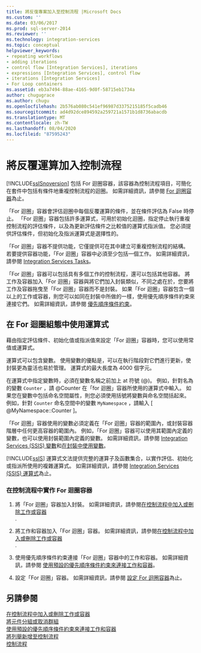```yaml
---
title: 將反復專案加入至控制流程 |Microsoft Docs
ms.custom: ''
ms.date: 03/06/2017
ms.prod: sql-server-2014
ms.reviewer: ''
ms.technology: integration-services
ms.topic: conceptual
helpviewer_keywords:
- repeating workflows
- adding iterations
- control flow [Integration Services], iterations
- expressions [Integration Services], control flow
- iterations [Integration Services]
- For Loop containers
ms.assetid: eb3a7494-88ae-4165-9d0f-58715eb1734a
author: chugugrace
ms.author: chugu
ms.openlocfilehash: 2b576ab080c541ef96987d3375215185f5cadb46
ms.sourcegitcommit: ad4d92dce894592a259721a1571b1d8736abacdb
ms.translationtype: MT
ms.contentlocale: zh-TW
ms.lasthandoff: 08/04/2020
ms.locfileid: "87595243"
---
```

# <a name="add-iteration-to-a-control-flow"></a>將反覆運算加入控制流程
  [!INCLUDE[ssISnoversion](../includes/ssisnoversion-md.md)] 包括 For 迴圈容器，該容器為控制流程項目，可簡化在套件中包括有條件地重複控制流程的迴圈。 如需詳細資訊，請參閱 [For 迴圈容器](control-flow/for-loop-container.md)為止。  
  
 「For 迴圈」容器會評估迴圈中每個反覆運算的條件，並在條件評估為 False 時停止。 「For 迴圈」容器包括許多運算式，可用於初始化迴圈，指定停止執行重複控制流程的評估條件，以及為更新評估條件之比較值的運算式指派值。 您必須提供評估條件，但初始化及指派運算式是選擇性的。  
  
 「For 迴圈」容器不提供功能，它僅提供可在其中建立可重複控制流程的結構。 若要提供容器功能，「For 迴圈」容器中必須至少包括一個工作。 如需詳細資訊，請參閱 [Integration Services Tasks](control-flow/integration-services-tasks.md)。  
  
 「For 迴圈」容器可以包括具有多個工作的控制流程，還可以包括其他容器。 將工作及容器加入「For 迴圈」容器與將它們加入封裝類似，不同之處在於，您要將工作及容器拖曳至「For 迴圈」容器而不是封裝。 如果「For 迴圈」容器包含一個以上的工作或容器，則您可以如同在封裝中所做的一樣，使用優先順序條件約束來連接它們。 如需詳細資訊，請參閱 [優先順序條件約束](control-flow/precedence-constraints.md)。  
  
## <a name="using-expressions-in-for-loop-configuration"></a>在 For 迴圈組態中使用運算式  
 藉由指定評估條件、初始化值或指派值來設定「For 迴圈」容器時，您可以使用常值或運算式。  
  
 運算式可以包含變數。 使用變數的優點是，可以在執行階段對它們進行更新，使封裝更為靈活也易於管理。 運算式的最大長度為 4000 個字元。  
  
 在運算式中指定變數時，必須在變數名稱之前加上 at 符號 (@)。 例如，針對名為的變數 `Counter` ，請 @Counter 在「for 迴圈」容器所使用的運算式中輸入。 如果您在變數中包括命名空間屬性，則您必須使用括號將變數與命名空間括起來。 例如，針對 `Counter` 命名空間中的變數 `MyNamespace` ，請輸入 [ @MyNamespace::Counter ]。  
  
 「For 迴圈」容器使用的變數必須定義在「For 迴圈」容器的範圍內，或封裝容器階層中任何更高容器的範圍內。 例如，「For 迴圈」容器可以使用其範圍內定義的變數，也可以使用封裝範圍內定義的變數。 如需詳細資訊，請參閱 [Integration Services &#40;SSIS&#41; 變數](integration-services-ssis-variables.md)和[在封裝中使用變數](../../2014/integration-services/use-variables-in-packages.md)。  
  
 [!INCLUDE[ssIS](../includes/ssis-md.md)] 運算式文法提供完整的運算子及函數集合，以實作評估、初始化或指派所使用的複雜運算式。 如需詳細資訊，請參閱 [Integration Services &#40;SSIS&#41; 運算式](expressions/integration-services-ssis-expressions.md)為止。  
  
### <a name="to-implement-a-for-loop-container-in-a-control-flow"></a>在控制流程中實作 For 迴圈容器  
  
1.  將「For 迴圈」容器加入封裝。 如需詳細資訊，請參閱[在控制流程中加入或刪除工作或容器](control-flow/add-or-delete-a-task-or-a-container-in-a-control-flow.md)  
  .  
  
2.  將工作和容器加入「For 迴圈」容器。 如需詳細資訊，請參閱[在控制流程中加入或刪除工作或容器](control-flow/add-or-delete-a-task-or-a-container-in-a-control-flow.md)  
  .  
  
3.  使用優先順序條件約束連接「For 迴圈」容器中的工作和容器。 如需詳細資訊，請參閱 [使用預設的優先順序條件約束來連接工作和容器](../../2014/integration-services/connect-tasks-and-containers-by-using-a-default-precedence-constraint.md)。  
  
4.  設定「For 迴圈」容器。 如需詳細資訊，請參閱 [設定 For 迴圈容器](../../2014/integration-services/configure-a-for-loop-container.md)為止。  
  
## <a name="see-also"></a>另請參閱  
 [在控制流程中加入或刪除工作或容器](control-flow/add-or-delete-a-task-or-a-container-in-a-control-flow.md)   
 [將元件分組或取消群組](group-or-ungroup-components.md)   
 [使用預設的優先順序條件約束來連接工作和容器](../../2014/integration-services/connect-tasks-and-containers-by-using-a-default-precedence-constraint.md)   
 [將列舉新增至控制流程](../../2014/integration-services/add-enumeration-to-a-control-flow.md)   
 [控制流程](control-flow/control-flow.md)  
  
  
